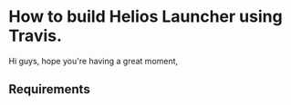 # How to build Helios Launcher using Travis.
Hi guys, hope you're having a great moment, 
## Requirements
<!--stackedit_data:
eyJoaXN0b3J5IjpbMjEyMzU5Nzk5OF19
-->